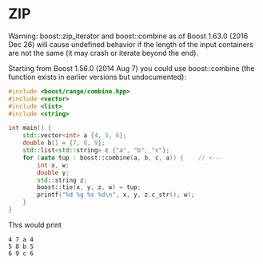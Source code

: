 # ZIP

Warning: boost::zip_iterator and boost::combine as of Boost 1.63.0 (2016 Dec 26) will cause
undefined behavior if the length of the input containers are not the same (it may crash or iterate
beyond the end).

Starting from Boost 1.56.0 (2014 Aug 7) you could use boost::combine (the function exists in earlier
versions but undocumented):

```c++
#include <boost/range/combine.hpp>
#include <vector>
#include <list>
#include <string>

int main() {
    std::vector<int> a {4, 5, 6};
    double b[] = {7, 8, 9};
    std::list<std::string> c {"a", "b", "c"};
    for (auto tup : boost::combine(a, b, c, a)) {    // <---
        int x, w;
        double y;
        std::string z;
        boost::tie(x, y, z, w) = tup;
        printf("%d %g %s %d\n", x, y, z.c_str(), w);
    }
}
```

This would print

```
4 7 a 4
5 8 b 5
6 9 c 6
```
